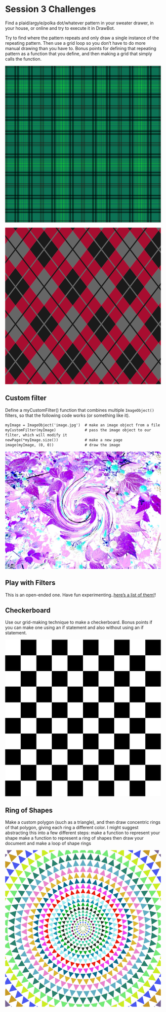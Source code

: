 # Session 3 Challenges

Find a plaid/argyle/polka dot/whatever pattern in your sweater drawer, in your house, or online and try to execute it in DrawBot.

Try to find where the pattern repeats and only draw a single instance of the repeating pattern. Then use a grid loop so you don’t have to do more manual drawing than you have to. Bonus points for defining that repeating pattern as a function that you define, and then making a grid that simply calls the function.

![Plaid](pattern-example-plaid.png)

![Argyle](pattern-example-argyle.png)

## Custom filter

Define a myCustomFilter() function that combines multiple `ImageObject()` filters, so that the following code works (or something like it).
```
myImage = ImageObject('image.jpg')  # make an image object from a file
myCustomFilter(myImage)             # pass the image object to our filter, which will modify it
newPage(*myImage.size())            # make a new page
image(myImage, (0, 0))              # draw the image
```

![Custom filter](customFilterFunction.jpg)

## Play with Filters

This is an open-ended one. Have fun experimenting..[here’s a list of them!](https://www.drawbot.com/content/image/imageObject.html#imageobject)!

## Checkerboard

Use our grid-making technique to make a checkerboard. Bonus points if  you can make one using an if statement and also without using an if statement.

![checkerboard](checkerboard.png)

## Ring of Shapes

Make a custom polygon (such as a triangle), and then draw concentric rings of that polygon, giving each ring a different color. I might suggest abstracting this into a few different steps:
make a function to represent your shape
make a function to represent a ring of shapes
then draw your document and make a loop of shape rings

![ring of shapes](ringOfShapes.png)
